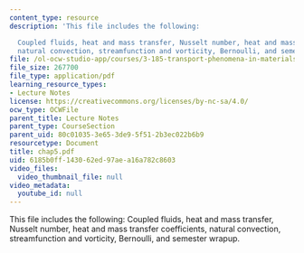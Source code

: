 ```yaml
---
content_type: resource
description: 'This file includes the following:

  Coupled fluids, heat and mass transfer, Nusselt number, heat and mass transfer coefficients,
  natural convection, streamfunction and vorticity, Bernoulli, and semester wrapup.'
file: /ol-ocw-studio-app/courses/3-185-transport-phenomena-in-materials-engineering-fall-2003/6185b0ff143062ed97aea16a782c8603_chap5.pdf
file_size: 267700
file_type: application/pdf
learning_resource_types:
- Lecture Notes
license: https://creativecommons.org/licenses/by-nc-sa/4.0/
ocw_type: OCWFile
parent_title: Lecture Notes
parent_type: CourseSection
parent_uid: 80c01035-3e65-3de9-5f51-2b3ec022b6b9
resourcetype: Document
title: chap5.pdf
uid: 6185b0ff-1430-62ed-97ae-a16a782c8603
video_files:
  video_thumbnail_file: null
video_metadata:
  youtube_id: null
---
```

This file includes the following:
Coupled fluids, heat and mass transfer, Nusselt number, heat and mass transfer coefficients, natural convection, streamfunction and vorticity, Bernoulli, and semester wrapup.